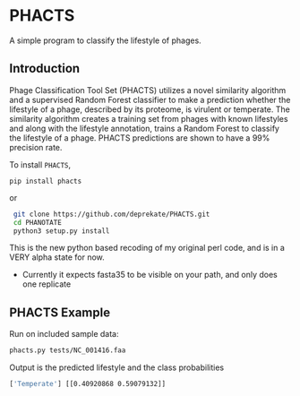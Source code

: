 # PHACTS

A simple program to classify the lifestyle of phages.

Introduction
------------
Phage Classification Tool Set (PHACTS) utilizes a novel similarity algorithm and
a supervised Random Forest classifier to make a prediction whether the lifestyle
of a phage, described by its proteome, is virulent or temperate. The similarity 
algorithm creates a training set from phages with known lifestyles and along with
the lifestyle annotation, trains a Random Forest to classify the lifestyle of a
phage. PHACTS predictions are shown to have a 99% precision rate. 

To install `PHACTS`,
```
pip install phacts
```

or

```sh
 git clone https://github.com/deprekate/PHACTS.git
 cd PHANOTATE
 python3 setup.py install
```

This is the new python based recoding of my original perl code, and is in a VERY alpha state for now.
* Currently it expects fasta35 to be visible on your path, and only does one replicate


PHACTS Example
--------------

Run on included sample data:
```sh
phacts.py tests/NC_001416.faa
```
Output is the predicted lifestyle and the class probabilities
```sh
['Temperate'] [[0.40920868 0.59079132]]
```
